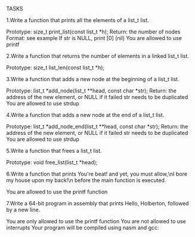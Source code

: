 TASKS

1.Write a function that prints all the elements of a list_t list.

Prototype: size_t print_list(const list_t *h);
Return: the number of nodes
Format: see example
If str is NULL, print [0] (nil)
You are allowed to use printf

2.Write a function that returns the number of elements in a linked list_t list.

Prototype: size_t list_len(const list_t *h);

3.Write a function that adds a new node at the beginning of a list_t list.

Prototype: list_t *add_node(list_t **head, const char *str);
Return: the address of the new element, or NULL if it failed
str needs to be duplicated
You are allowed to use strdup

4.Write a function that adds a new node at the end of a list_t list.

Prototype: list_t *add_node_end(list_t **head, const char *str);
Return: the address of the new element, or NULL if it failed
str needs to be duplicated
You are allowed to use strdup

5.Write a function that frees a list_t list.

Prototype: void free_list(list_t *head);

6.Write a function that prints You're beat! and yet, you must allow,\nI bore my house upon my back!\n before the main function is executed.

You are allowed to use the printf function

7.Write a 64-bit program in assembly that prints Hello, Holberton, followed by a new line.

You are only allowed to use the printf function
You are not allowed to use interrupts
Your program will be compiled using nasm and gcc:
